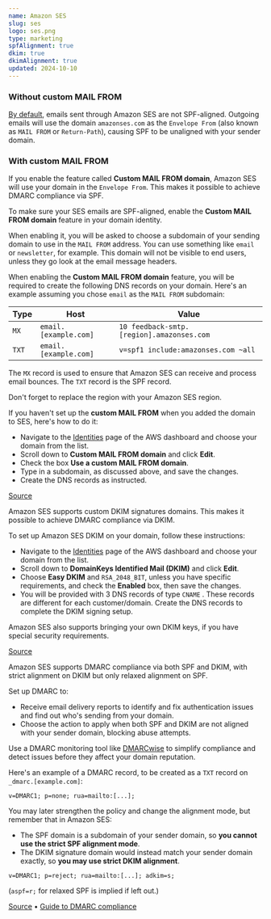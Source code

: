 ```yaml
---
name: Amazon SES
slug: ses
logo: ses.png
type: marketing
spfAlignment: true
dkim: true
dkimAlignment: true
updated: 2024-10-10
---
```


<script>
  import DotsBadge from '$lib/mdsvex/dots-badge.svelte';
</script>
<Block title="SPF">

### Without custom MAIL FROM

[By default](https://docs.aws.amazon.com/ses/latest/dg/send-email-authentication-spf.html), emails sent through Amazon SES are not SPF-aligned. Outgoing emails will use the domain `amazonses.com` as the `Envelope From` (also known as `MAIL FROM` or `Return-Path`), causing SPF to be unaligned with your sender domain.

### With custom MAIL FROM

If you enable the feature called **Custom MAIL FROM domain**, Amazon SES will use your domain in the `Envelope From`. This makes it possible to achieve DMARC compliance via SPF.

To make sure your SES emails are SPF-aligned, enable the **Custom MAIL FROM domain** feature in your domain identity.

When enabling it, you will be asked to choose a subdomain of your sending domain to use in the `MAIL FROM` address. You can use something like `email` or `newsletter`, for example. This domain will not be visible to end users, unless they go look at the email message headers.

When enabling the **Custom MAIL FROM domain** feature, you will be required to create the following DNS records on your domain. Here's an example assuming you chose `email` as the `MAIL FROM` subdomain:

| Type  | Host                  | Value                                       |
| ----- | --------------------- | ------------------------------------------- |
| `MX`  | `email.[example.com]` | ` 10 feedback-smtp.[region].amazonses.com ` |
| `TXT` | `email.[example.com]` | `v=spf1 include:amazonses.com ~all`         |

The `MX` record is used to ensure that Amazon SES can receive and process email bounces. The `TXT` record is the SPF record.

Don't forget to replace the region with your Amazon SES region.

If you haven't set up the **custom MAIL FROM** when you added the domain to SES, here's how to do it:

- Navigate to the [Identities](https://eu-central-1.console.aws.amazon.com/ses/home?region=eu-central-1#/identities) page of the AWS dashboard and choose your domain from the list.
- Scroll down to **Custom MAIL FROM domain** and click **Edit**.
- Check the box **Use a custom MAIL FROM domain**.
- Type in a subdomain, as discussed above, and save the changes.
- Create the DNS records as instructed.

[Source](https://docs.aws.amazon.com/ses/latest/dg/mail-from.html)

</Block>

<Block title="DKIM">

Amazon SES supports custom DKIM signatures domains. This makes it possible to achieve DMARC compliance via DKIM.

To set up Amazon SES DKIM on your domain, follow these instructions:

- Navigate to the [Identities](https://eu-central-1.console.aws.amazon.com/ses/home?region=eu-central-1#/identities) page of the AWS dashboard and choose your domain from the list.
- Scroll down to **DomainKeys Identified Mail (DKIM)** and click **Edit**.
- Choose **Easy DKIM** and `RSA_2048_BIT`, unless you have specific requirements, and check the **Enabled** box, then save the changes.
- You will be provided with 3 DNS records of type `CNAME` . These records are different for each customer/domain. Create the DNS records to complete the DKIM signing setup.

Amazon SES also supports bringing your own DKIM keys, if you have special security requirements.

[Source](https://docs.aws.amazon.com/ses/latest/dg/send-email-authentication-dkim-easy.html)

</Block>

<Block title="DMARC">

Amazon SES supports DMARC compliance via both SPF and DKIM, with strict alignment on DKIM but only relaxed alignment on SPF.

Set up DMARC to:

- Receive email delivery reports to identify and fix authentication issues and find out who's sending from your domain.
- Choose the action to apply when both SPF and DKIM are not aligned with your sender domain, blocking abuse attempts.

Use a DMARC monitoring tool like [DMARCwise](https://dmarcwise.io) to simplify compliance and detect issues before they affect your domain reputation.

Here's an example of a DMARC record, to be created as a `TXT` record on `_dmarc.[example.com]`:

```
v=DMARC1; p=none; rua=mailto:[...];
```

You may later strengthen the policy and change the alignment mode, but remember that in Amazon SES:

- The SPF domain is a subdomain of your sender domain, so **you cannot use the strict SPF alignment mode**.
- The DKIM signature domain would instead match your sender domain exactly, so **you may use strict DKIM alignment**.

```
v=DMARC1; p=reject; rua=mailto:[...]; adkim=s;
```

(`aspf=r;` for relaxed SPF is implied if left out.)

[Source](https://docs.aws.amazon.com/ses/latest/dg/send-email-authentication-dmarc.html) • [Guide to DMARC compliance](https://dmarcwise.io/docs/guide-to-dmarc-compliance)

</Block>
